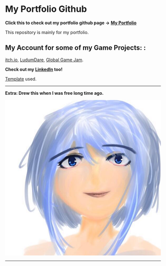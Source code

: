 # My Portfolio Github

**Click this to check out my portfolio github page ->** [**My Portfolio**](https://fjinn.github.io/)

This repository is mainly for my portfolio. 

## My Account for some of my Game Projects: :
[itch.io](https://pfjinn.itch.io/), [LudumDare](https://ldjam.com/users/phangfengjinn/games), [Global Game Jam](https://globalgamejam.org/users/fjinn).

**Check out my [LinkedIn](https://www.linkedin.com/in/fjinnphang/) too!**

[Template](https://github.com/evanca/quick-portfolio) used.





___

**Extra: Drew this when I was free long time ago.**

<img src="images/Sketch01.jpg?raw=true"/>

___




